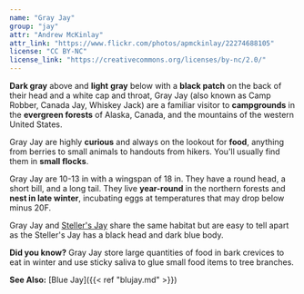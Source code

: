 ```yaml
---
name: "Gray Jay"
group: "jay"
attr: "Andrew McKinlay"
attr_link: "https://www.flickr.com/photos/apmckinlay/22274688105"
license: "CC BY-NC"
license_link: "https://creativecommons.org/licenses/by-nc/2.0/"
---
```

**Dark gray** above and **light** **gray** below with a **black patch** on the back of their head and a white cap and throat, Gray Jay (also known as Camp Robber, Canada Jay, Whiskey Jack) are a familiar visitor to **campgrounds** in the **evergreen forests** of Alaska, Canada, and the mountains of the western United States. 

Gray Jay are highly **curious** and always on the lookout for **food**, anything from berries to small animals to handouts from hikers. You'll usually find them in **small flocks**.

Gray Jay are 10-13 in with a wingspan of 18 in. They have a round head, a short bill, and a long tail. They live **year-round** in the northern forests and **nest in late winter**, incubating eggs at temperatures that may drop below minus 20F.

Gray Jay and <span style="text-decoration:underline;">Steller's Jay</span> share the same habitat but are easy to tell apart as the Steller's Jay has a black head and dark blue body.

**Did you know?** Gray Jay store large quantities of food in bark crevices to eat in winter and use sticky saliva to glue small food items to tree branches.

<!-- generated, do not edit -->
**See Also:**
[Blue Jay]({{< ref "blujay.md" >}})
